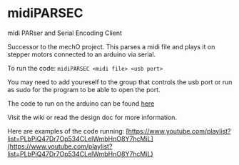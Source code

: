 # midiPARSEC

midi PARser and Serial Encoding Client 

Successor to the mechO project. This parses a midi file and plays it on stepper motors connected to an arduino via serial.

To run the code: `midiPARSEC <midi file> <usb port>`

You may need to add youreself to the group that controls the usb port or run as sudo for the program to be able to open the port. 

The code to run on the arduino can be found [here](https://github.com/zachjicha/arduinoPARSEC)

Visit the wiki or read the design doc for more information.

Here are examples of the code running: [https://www.youtube.com/playlist?list=PLbPiQ47Dr7Op534CLelWmbHnO8Y7hcMiL](https://www.youtube.com/playlist?list=PLbPiQ47Dr7Op534CLelWmbHnO8Y7hcMiL)
